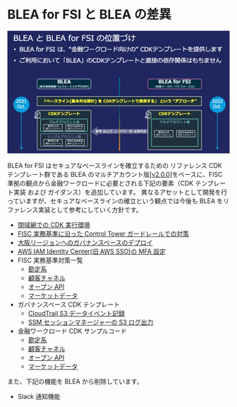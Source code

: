 # BLEA for FSI と BLEA の差異

![blea blea for fsiの差異](./images/diff-from-blea.png)

BLEA for FSI はセキュアなベースラインを確立するための リファレンス CDK テンプレート群である BLEA のマルチアカウント版[[v2.0.0]]([https://github.com/aws-samples/baseline-environment-on-aws/tree/v2.0.0])をベースに、FISC 準拠の観点から金融ワークロードに必要とされる下記の要素（CDK テンプレート実装 および ガイダンス）を追加しています。
異なるアセットとして開発を行っていますが、セキュアなベースラインの確立という観点では今後も BLEA をリファレンス実装として参考にしていく方針です。

- [閉域網での CDK 実行環境](./cdk-deployment-environment-setup.md)
- [FISC 実務基準に沿った Control Tower ガードレールでの対策](./ct-guardrails-for-fisc.md)
- [大阪リージョンへのガバナンスベースのデプロイ](./deploy-governance-base-to-osa.md)
- [AWS IAM Identity Center(旧 AWS SSO)の MFA 設定](./manual-deploy-governance-base.md#aws-iam-identity-center旧-aws-sso-の-mfa-設定手順)
- FISC 実務基準対策一覧
  - [勘定系](./reference-arc-core-banking/FISC_Mapping_core-banking.md)
  - [顧客チャネル](./reference-arc-customer-channel/FISC_Mapping_customer-channel.md)
  - [オープン API](./reference-arc-open-api/FISC_Mapping_OpenAPI.md)
  - [マーケットデータ](./reference-arc-market-data/FISC_Mapping_market-data.md)
- ガバナンスベース CDK テンプレート
  - [CloudTrail S3 データイベント記録](./deploy-governance-base.md#7-5-オプション-他のベースラインセットアップを手動でセットアップするmc)
  - [SSM セッションマネージャーの S3 ログ出力](./manual-deploy-governance-base.md#ssm-セッションマネージャーの-s3-ログ出力を手動でセットアップ)
- 金融ワークロード CDK サンプルコード
  - [勘定系](./reference-arc-core-banking/deploy-core-banking-sample.md)
  - [顧客チャネル](./reference-arc-customer-channel/deploy-customer-channel-sample.md)
  - [オープン API](./reference-arc-open-api/deploy-open-api-sample.md)
  - [マーケットデータ](./reference-arc-market-data/deploy-market-data-sample.md)

また、下記の機能を BLEA から削除しています。

- Slack 通知機能
